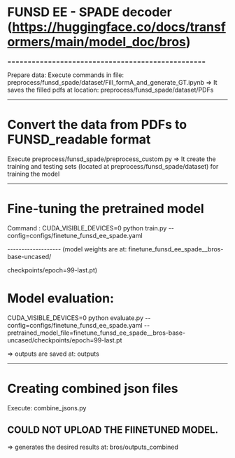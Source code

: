 FUNSD EE - SPADE decoder   (https://huggingface.co/docs/transformers/main/model_doc/bros)
=================================================

=================================================

Prepare data: 
Execute commands in file:  preprocess/funsd_spade/dataset/Fill_formA_and_generate_GT.ipynb 
=> It saves the filled pdfs at location: preprocess/funsd_spade/dataset/PDFs

--------------------

Convert the data from PDFs to FUNSD_readable format
====================================================
Execute  preprocess/funsd_spade/preprocess_custom.py
=> It create the training and testing sets (located at preprocess/funsd_spade/dataset) for training the model


--------------------

Fine-tuning  the pretrained model
=================================
Command : CUDA_VISIBLE_DEVICES=0 python train.py --config=configs/finetune_funsd_ee_spade.yaml

------------------- (model weights are at:  finetune_funsd_ee_spade__bros-base-uncased/

checkpoints/epoch=99-last.pt)

Model evaluation:
=================

CUDA_VISIBLE_DEVICES=0 python evaluate.py --config=configs/finetune_funsd_ee_spade.yaml --pretrained_model_file=finetune_funsd_ee_spade__bros-base-uncased/checkpoints/epoch=99-last.pt

=> outputs are saved at:  outputs

--------------------

Creating combined json files
============================

Execute: combine_jsons.py

## COULD NOT UPLOAD THE FIINETUNED MODEL.


=> generates the desired results at: bros/outputs_combined
